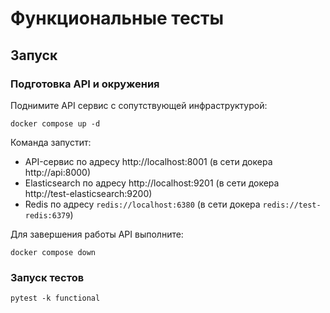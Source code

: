 # Функциональные тесты

## Запуск

### Подготовка API и окружения

Поднимите API сервис с сопутствующей инфраструктурой:

```
docker compose up -d
```

Команда запустит:
- API-сервис по адресу http://localhost:8001 (в сети докера http://api:8000)
- Elasticsearch по адресу http://localhost:9201 (в сети докера http://test-elasticsearch:9200)
- Redis по адресу `redis://localhost:6380` (в сети докера `redis://test-redis:6379`)

Для завершения работы API выполните:

```
docker compose down
```

### Запуск тестов

```
pytest -k functional
```
